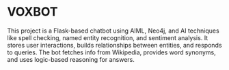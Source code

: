 # VOXBOT
 This project is a Flask-based chatbot using AIML, Neo4j, and AI techniques like spell checking, named entity recognition, and sentiment analysis. It stores user interactions, builds relationships between entities, and responds to queries. The bot fetches info from Wikipedia, provides word synonyms, and uses logic-based reasoning for answers.
